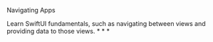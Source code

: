 Navigating Apps

Learn SwiftUI fundamentals, such as navigating between views and providing data to those views.
*
*
*

